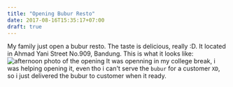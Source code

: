 ```yaml
---
title: "Opening Bubur Resto"
date: 2017-08-16T15:35:17+07:00
draft: true
---
```


My family just open a bubur resto. The taste is delicious, really :D. It located in Ahmad Yani Street No.909, Bandung. This is what it looks like: 
![afternoon photo of the opening](/img/opening-bubur/1-opening-bubur.jpg)
It was openning in my college break, i was helping opening it, even tho i can't serve the `bubur` for a customer `XD`, so i just delivered the bubur to customer when it ready.
  